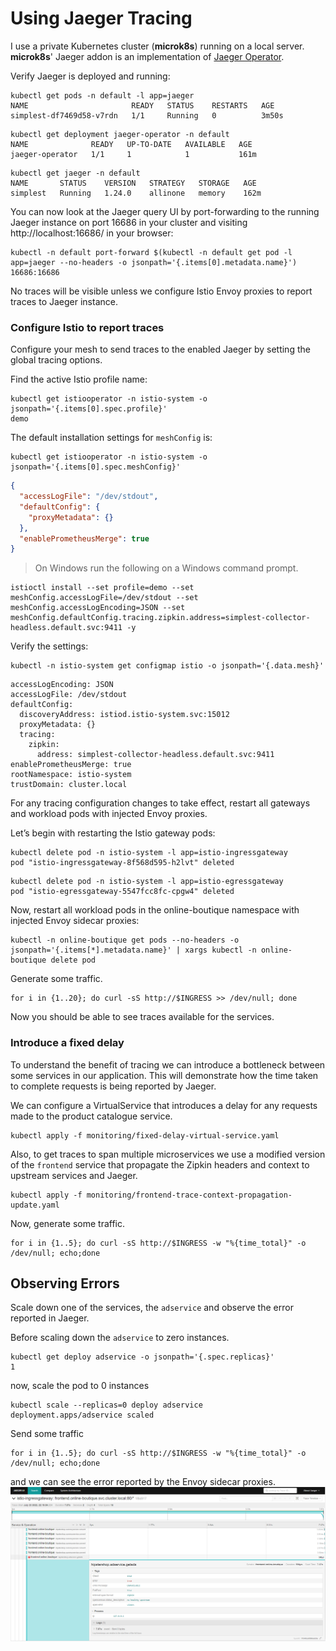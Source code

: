 # Using Jaeger Tracing

I use a private Kubernetes cluster (__microk8s__) running on a local server.
__microk8s__' Jaeger addon is an implementation of [Jaeger Operator](https://www.jaegertracing.io/docs/1.24/operator/).

Verify Jaeger is deployed and running:
```shell
kubectl get pods -n default -l app=jaeger
NAME                       READY   STATUS    RESTARTS   AGE
simplest-df7469d58-v7rdn   1/1     Running   0          3m50s
```
```shell
kubectl get deployment jaeger-operator -n default
NAME              READY   UP-TO-DATE   AVAILABLE   AGE
jaeger-operator   1/1     1            1           161m
```
```shell
kubectl get jaeger -n default
NAME       STATUS    VERSION   STRATEGY   STORAGE   AGE
simplest   Running   1.24.0    allinone   memory    162m
```

You can now look at the Jaeger query UI by port-forwarding to the running Jaeger instance on port 16686 in your cluster
and visiting http://localhost:16686/ in your browser:
```shell
kubectl -n default port-forward $(kubectl -n default get pod -l app=jaeger --no-headers -o jsonpath='{.items[0].metadata.name}') 16686:16686
```
No traces will be visible unless we configure Istio Envoy proxies to report traces
to Jaeger instance.

### Configure Istio to report traces
Configure your mesh to send traces to the enabled Jaeger by setting the global tracing options.

Find the active Istio profile name:
```shell
kubectl get istiooperator -n istio-system -o jsonpath='{.items[0].spec.profile}'
demo
```

The default installation settings for `meshConfig` is:
```shell
kubectl get istiooperator -n istio-system -o jsonpath='{.items[0].spec.meshConfig}'
```
```json
{
  "accessLogFile": "/dev/stdout",
  "defaultConfig": {
    "proxyMetadata": {}
  },
  "enablePrometheusMerge": true
}
```
> On Windows run the following on a Windows command prompt.
```shell
istioctl install --set profile=demo --set meshConfig.accessLogFile=/dev/stdout --set meshConfig.accessLogEncoding=JSON --set meshConfig.defaultConfig.tracing.zipkin.address=simplest-collector-headless.default.svc:9411 -y
```
Verify the settings:

```shell
kubectl -n istio-system get configmap istio -o jsonpath='{.data.mesh}'
```
```shell
accessLogEncoding: JSON
accessLogFile: /dev/stdout
defaultConfig:
  discoveryAddress: istiod.istio-system.svc:15012
  proxyMetadata: {}
  tracing:
    zipkin:
      address: simplest-collector-headless.default.svc:9411
enablePrometheusMerge: true
rootNamespace: istio-system
trustDomain: cluster.local
```

For any tracing configuration changes to take effect, restart all gateways and workload pods with injected Envoy proxies.

Let’s begin with restarting the Istio gateway pods:
```shell
kubectl delete pod -n istio-system -l app=istio-ingressgateway
pod "istio-ingressgateway-8f568d595-h2lvt" deleted
```
```shell
kubectl delete pod -n istio-system -l app=istio-egressgateway
pod "istio-egressgateway-5547fcc8fc-cpgw4" deleted
```

Now, restart all workload pods in the online-boutique namespace with injected Envoy sidecar proxies:
```shell
kubectl -n online-boutique get pods --no-headers -o jsonpath='{.items[*].metadata.name}' | xargs kubectl -n online-boutique delete pod
```

Generate some traffic.
```shell
for i in {1..20}; do curl -sS http://$INGRESS >> /dev/null; done
```
Now you should be able to see traces available for the services. 

### Introduce a fixed delay
To understand the benefit of tracing we can introduce a bottleneck between
some services in our application. This will demonstrate how the time taken to complete
requests is being reported by Jaeger.

We can configure a VirtualService that introduces a delay for any requests
made to the product catalogue service.
```shell
kubectl apply -f monitoring/fixed-delay-virtual-service.yaml
```

Also, to get traces to span multiple microservices we use a modified version
of the `frontend` service that propagate the Zipkin headers and context to upstream
services and Jaeger.
```shell
kubectl apply -f monitoring/frontend-trace-context-propagation-update.yaml
```

Now, generate some traffic.
```shell
for i in {1..5}; do curl -sS http://$INGRESS -w "%{time_total}" -o /dev/null; echo;done
```

## <a id="milestone5"></a> Observing Errors
Scale down one of the services, the `adservice` and observe the error reported
in Jaeger.

Before scaling down the `adservice` to zero instances.
```shell
kubectl get deploy adservice -o jsonpath='{.spec.replicas}'
1
```

now, scale the pod to 0 instances
```shell
kubectl scale --replicas=0 deploy adservice
deployment.apps/adservice scaled
```

Send some traffic
```shell
for i in {1..5}; do curl -sS http://$INGRESS -w "%{time_total}" -o /dev/null; echo;done
```

and we can see the error reported by the Envoy sidecar proxies.
![](milestone5.png)
